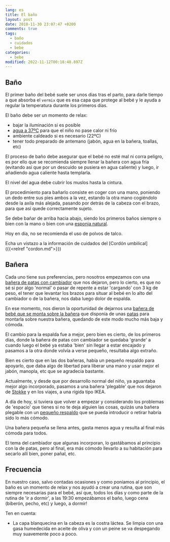 ```yaml
---
lang: es
title: El baño
layout: post
date: 2018-11-30 23:07:47 +0200
comments: true
tags:
  - baño
  - cuidados
  - bebe
categories:
  - bebe
modified: 2022-11-12T00:18:48.897Z
---
```


## Baño

El primer baño del bebé suele ser unos dias tras el parto, para darle tiempo a que absorba el `vermix` que es esa capa que protege al bebé y le ayuda a regular la temperatura durante los primeros días.

El baño debe ser un momento de relax:

- bajar la iluminación si es posible
- [agua a 37ºC](https://www.amazon.es/dp/B00E972VZW?tag=redken-21) para que el niño no pase calor ni frío
- ambiente caldeado si es necesario (22ºC)
- tener todo preparado de antemano (jabón, agua en la bañera, toallas, etc)

El proceso de baño debe asegurar que el bebé no esté mal ni corra peligro, es por ello que se recomienda siempre llenar la bañera con agua fría (evitando así que por un descuido se pusiera en agua caliente) y luego, ir añadiendo agua caliente hasta templarla.

El nivel del agua debe cubrir los muslos hasta la cintura.

El procedimiento para bañarlo consiste en coger con una mano, poniendo un dedo entre sus pies ambos a la vez, estando la otra mano cogiéndolo desde la axila más alejada, pasando por detrás de la cabeza con el brazo, para que así quede correctamente sujeto.

Se debe bañar de arriba hacia abajo, siendo los primeros baños siempre o bien con la mano o bien con una [esponja natural](https://www.amazon.es/dp/B00632IP6K?tag=redken-21).

Hoy en día, no se recomienda el uso de polvos de talco.

Echa un vistazo a la información de cuidados del [Cordón umbilical]({{<relref "cordon.md">}})

## Bañera

Cada uno tiene sus preferencias, pero nosotros empezamos con una [bañera de patas con cambiador](https://www.amazon.es/dp/B00O0W7ACK?tag=redken-21) que nos dejaron, pero lo cierto, es que no sé si por algo 'normal' o pasar de repente a estar 'cargando' con 3 kg de peso, el tener que levantar los brazos para situar al bebé en lo alto del cambiador o de la bañera, nos daba luego dolor de espalda.

En ese momento, nos dieron la oportunidad de dejarnos una [bañera de bebé que se monta sobre la bañera](https://www.amazon.es/dp/B00H8LC0H0?tag=redken-21) que disponía de unas [patas](https://www.amazon.es/dp/B00N1218MI?tag=redken-21) para montarla sobre nuestra bañera, quedando de este modo mucho más baja y cómoda.

El cambio para la espalda fue a mejor, pero bien es cierto, de los primeros días, donde la bañera de patas con cambiador se quedaba 'grande' a cuando luego el bebé ya estaba 'bien' sin llegar a estar encajado y pasamos a la otra donde volvía a verse pequeño, resultaba algo extraño.

Bien es cierto que en las dos bañeras, había un pequeño respaldo para apoyarlo, que daba algo de libertad para liberar una mano y usar mejor el jabón, manopla, etc que se agradecía bastante.

Actualmente, y desde que por desarrollo normal del niño, ya aguantaba mejor algo incorporado, pasamos a una bañera 'plegable' que nos dejaron de [Stokke](https://www.amazon.es/dp/B00KFH13QI?tag=redken-21) y en los viajes, a una rígida tipo IKEA.

A día de hoy, si tuviera que volver a empezar y considerando los problemas de 'espacio' que tienes si no te deja alguien las cosas, quizás una bañera plegable con un [pequeño respaldo](https://www.amazon.es/dp/B004WZGO36?tag=redken-21) que se pueda introducir o retirar habría sido lo más cómodo.

Una bañera pequeña se llena antes, gasta menos agua y resulta al final más cómoda para todos.

El tema del cambiador que algunas incorporan, lo gastábamos al principio con la de patas, pero al final, era más cómodo llevarlo a su habitación para secarlo allí bien, poner pañal, etc.

## Frecuencia

En nuestro caso, salvo contadas ocasiones y como poníamos al principio, el baño es un momento de relax y nos ayudó a crear una rutina, que son siempre necesarias para el bebé, así que, todos los días y como parte de la rutina de 'ir a dormir', a las 19:30 empezábamos el baño, luego cena (biberón, pecho, etc) y luego, a dormir!

Ten en cuenta:

- La capa blanquecina en la cabeza es la costra láctea. Se limpia con una gasa humedecida en aceite de oliva y con un peine se va despegando muy suavemente poco a poco.
